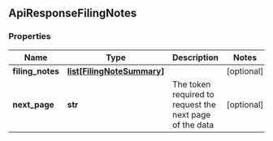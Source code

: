 ## ApiResponseFilingNotes

### Properties
Name | Type | Description | Notes
------------ | ------------- | ------------- | -------------
**filing_notes** | [**list[FilingNoteSummary]**](FilingNoteSummary.md) |  | [optional] 
**next_page** | **str** | The token required to request the next page of the data | [optional] 



